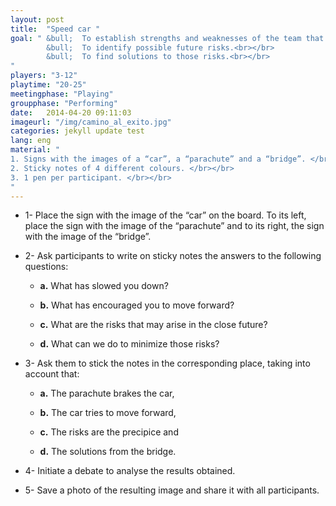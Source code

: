 ```yaml
---
layout: post
title:  "Speed car "
goal: " &bull;  To establish strengths and weaknesses of the team that influence their productivity.<br></br>
    	&bull;  To identify possible future risks.<br></br>
    	&bull;  To find solutions to those risks.<br></br>
"
players: "3-12"
playtime: "20-25"
meetingphase: "Playing"
groupphase: "Performing"
date:   2014-04-20 09:11:03
imageurl: "/img/camino_al_exito.jpg"
categories: jekyll update test
lang: eng
material: "
1. Signs with the images of a “car”, a “parachute” and a “bridge”. </br></br>
2. Sticky notes of 4 different colours. </br></br>
3. 1 pen per participant. </br></br>
"
---
```

- 1- Place the sign with the image of the “car” on the board. To its left, place the sign with the image of the “parachute” and to its right, the sign with the image of the “bridge”.

- 2- Ask participants to write on sticky notes the answers to the following questions:

	- <b>a.</b> What has slowed you down?

	- <b>b.</b> What has encouraged you to move forward?

	- <b>c.</b> What are the risks that may arise in the close future?

	- <b>d.</b> What can we do to minimize those risks?

- 3- Ask them to stick the notes in the corresponding place, taking into account that:

	- <b>a.</b> The parachute brakes the car,

	- <b>b.</b> The car tries to move forward,

	- <b>c.</b> The risks are the precipice and

	- <b>d.</b> The solutions from the bridge.

- 4- Initiate a debate to analyse the results obtained.

- 5- Save a photo of the resulting image and share it with all participants.

